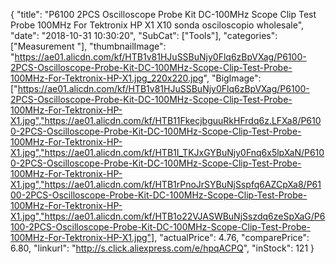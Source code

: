 {
	"title": "P6100 2PCS Oscilloscope Probe Kit DC-100MHz Scope Clip Test Probe 100MHz For Tektronix HP X1 X10 sonda osciloscopio wholesale",
	"date": "2018-10-31 10:30:20",
	"SubCat": ["Tools"],
	"categories": ["Measurement "],
	"thumbnailImage": "https://ae01.alicdn.com/kf/HTB1v81HJuSSBuNjy0Flq6zBpVXag/P6100-2PCS-Oscilloscope-Probe-Kit-DC-100MHz-Scope-Clip-Test-Probe-100MHz-For-Tektronix-HP-X1.jpg_220x220.jpg",
	"BigImage": ["https://ae01.alicdn.com/kf/HTB1v81HJuSSBuNjy0Flq6zBpVXag/P6100-2PCS-Oscilloscope-Probe-Kit-DC-100MHz-Scope-Clip-Test-Probe-100MHz-For-Tektronix-HP-X1.jpg","https://ae01.alicdn.com/kf/HTB11FkecjbguuRkHFrdq6z.LFXa8/P6100-2PCS-Oscilloscope-Probe-Kit-DC-100MHz-Scope-Clip-Test-Probe-100MHz-For-Tektronix-HP-X1.jpg","https://ae01.alicdn.com/kf/HTB1I_TKJxGYBuNjy0Fnq6x5lpXaN/P6100-2PCS-Oscilloscope-Probe-Kit-DC-100MHz-Scope-Clip-Test-Probe-100MHz-For-Tektronix-HP-X1.jpg","https://ae01.alicdn.com/kf/HTB1rPnoJrSYBuNjSspfq6AZCpXa8/P6100-2PCS-Oscilloscope-Probe-Kit-DC-100MHz-Scope-Clip-Test-Probe-100MHz-For-Tektronix-HP-X1.jpg","https://ae01.alicdn.com/kf/HTB1o22VJASWBuNjSszdq6zeSpXaG/P6100-2PCS-Oscilloscope-Probe-Kit-DC-100MHz-Scope-Clip-Test-Probe-100MHz-For-Tektronix-HP-X1.jpg"],
	"actualPrice": 4.76,
	"comparePrice": 6.80,
	"linkurl": "http://s.click.aliexpress.com/e/hpqACPQ",
	"inStock": 121
}
